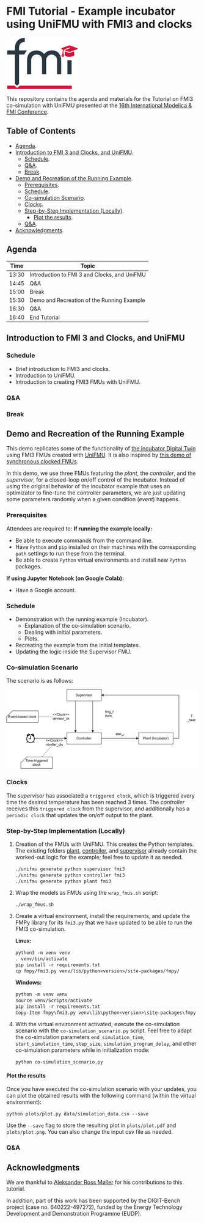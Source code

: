 # FMI Tutorial - Example incubator using UniFMU with FMI3 and clocks

![FMI-tutorial-logo](figures/FMI-tutorial-logo.png)

This repository contains the agenda and materials for the Tutorial on FMI3 co-simulation with UniFMU presented at the [16th International Modelica & FMI Conference](https://modelica.org/events/modelica2025/).

## Table of Contents
- [Agenda](#agenda).
- [Introduction to FMI 3 and Clocks, and UniFMU](#introduction-to-fmi-3-and-clocks-and-unifmu).
  - [Schedule](#schedule).
  - [Q&A](#qa).
  - [Break](#break).
- [Demo and Recreation of the Running Example](#demo-and-recreation-of-the-running-example).
  - [Prerequisites](#prerequisites).
  - [Schedule](#schedule-1).
  - [Co-simulation Scenario](#co-simulation-scenario).
  - [Clocks](#clocks).
  - [Step-by-Step Implementation (Locally)](#step-by-step-implementation-locally).
    - [Plot the results](#plot-the-results).
  - [Q&A](#qa-1).
- [Acknowledgments](#acknowledgments).

## Agenda

| Time  | Topic                                        |
| ----- | -------------------------------------------- |
| 13:30 | Introduction to FMI 3 and Clocks, and UniFMU |
| 14:45 | Q&A                                          |
| 15:00 | Break                                        |
| 15:30 | Demo and Recreation of the Running Example   |
| 16:30 | Q&A                                          |
| 16:40 | End Tutorial                                 |

## Introduction to FMI 3 and Clocks, and UniFMU

### Schedule
- Brief introduction to FMI3 and clocks.
- Introduction to UniFMU.
- Introduction to creating FMI3 FMUs with UniFMU.

### Q&A

### Break

## Demo and Recreation of the Running Example

This demo replicates some of the functionality of [the incubator Digital Twin](https://github.com/INTO-CPS-Association/example_digital-twin_incubator) using FMI3 FMUs created with [UniFMU](https://github.com/INTO-CPS-Association/unifmu). It is also inspired by [this demo of synchronous clocked FMUs](https://github.com/clagms/synchronous-clock-fmus).

In this demo, we use three FMUs featuring the *plant*, the *controller*, and the *supervisor*, for a closed-loop on/off control of the incubator.
Instead of using the original behavior of the incubator example that uses an optimizator to fine-tune the controller parameters, we are just updating some parameters randomly when a given condition (*event*) happens.

### Prerequisites
Attendees are required to:
**If running the example locally:**
- Be able to execute commands from the command line.
- Have `Python` and `pip` installed on their machines with the corresponding `path` settings to run these from the terminal.
- Be able to create `Python` virtual environments and install new `Python` packages.

**If using Jupyter Notebook (on Google Colab):**
- Have a Google account.

### Schedule
- Demonstration with the running example (Incubator).
    - Explanation of the co-simulation scenario.
    - Dealing with initial parameters.
    - Plots.
- Recreating the example from the initial templates.
- Updating the logic inside the Supervisor FMU.

### Co-simulation Scenario

The scenario is as follows:

![incubator_scenario](figures/incubator_scenario.svg)

### Clocks
The *supervisor* has associated a `triggered clock`, which is triggered every time the desired temperature has been reached 3 times.
The *controller* receives this `triggered clock` from the supervisor, and additionally has a `periodic clock` that updates the on/off output to the plant.

### Step-by-Step Implementation (Locally)

1. Creation of the FMUs with UniFMU. This creates the Python templates. The existing folders [plant](/plant), [controller](controller/), and [supervisor](supervisor/) already contain the worked-out logic for the example; feel free to update it as needed.
    ```
    ./unifmu generate python supervisor fmi3
    ./unifmu generate python controller fmi3
    ./unifmu generate python plant fmi3
    ```

2. Wrap the models as FMUs using the `wrap_fmus.sh` script:
    ```
    ./wrap_fmus.sh
    ```

3. Create a virtual environment, install the requirements, and update the FMPy library for its `fmi3.py` that we have updated to be able to run the FMI3 co-simulation.

    **Linux:**
    ```
    python3 -m venv venv
    . venv/bin/activate
    pip install -r requirements.txt
    cp fmpy/fmi3.py venv/lib/python<version>/site-packages/fmpy/
    ```
    **Windows:**
    ```
    python -m venv venv
    source venv/Scripts/activate
    pip install -r requirements.txt
    Copy-Item fmpy\fmi3.py venv\lib\python<version>\site-packages\fmpy
    ```

4. With the virtual environment activated, execute the co-simulation scenario with the `co-simulation_scenario.py` script. Feel free to adapt the co-simulation parameters `end_simulation_time`, `start_simulation_time`, `step_size`, `simulation_program_delay`, and other co-simulation parameters while in initialization mode:
    ```
    python co-simulation_scenario.py
    ```

#### Plot the results
Once you have executed the co-simulation scenario with your updates, you can plot the obtained results with the following command (within the virtual environment):
```
python plots/plot.py data/simulation_data.csv --save
```
Use the `--save` flag to store the resulting plot in `plots/plot.pdf` and `plots/plot.png`. You can also change the input csv file as needed.

### Q&A


## Acknowledgments

We are thankful to [Aleksander Ross Møller](https://github.com/DisasterlyDisco) for his contributions to this tutorial.

In addition, part of this work has been supported by the DIGIT-Bench project (case no. 640222-497272), funded by the Energy Technology Development and Demonstration Programme (EUDP).

